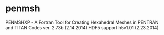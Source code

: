 penmsh
======

PENMSHXP - A Fortran Tool for Creating Hexahedral Meshes in PENTRAN and TITAN Codes ver. 2.73b (2.14.2014)
HDF5 support h5v1.01 (2.23.2014)  
